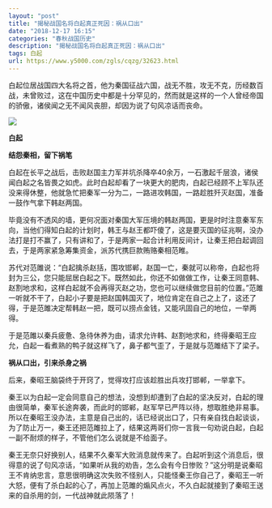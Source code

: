 ```yaml
---
layout: "post"
title: "揭秘战国名将白起真正死因：祸从口出"
date: "2018-12-17 16:15"
categories: "春秋战国历史"
description: "揭秘战国名将白起真正死因：祸从口出"
tags: 白起
url: https://www.y5000.com/zgls/cqzg/32623.html
---
```






白起位居战国四大名将之首，他为秦国征战六国，战无不胜，攻无不克，历经数百战，未曾败过，这在中国历史中都是十分罕见的，然而就是这样的一个人曾经帝国的骄傲，诸侯闻之无不闻风丧胆，却因为说了句风凉话而丧命。

![](https://img.y5000.com/uploads/allimg/180910/1J63441S-0.jpg)

**白起**

**结怨秦相，留下祸笔**

白起在长平之战后，击败赵国主力军并坑杀降卒40余万，一石激起千层浪，诸侯闻白起之名皆畏之如虎。此时白起却看了一块更大的肥肉，白起已经顾不上军队还没来得休整，他就急忙把秦军一分为二，一路进攻韩国，一路趁胜歼灭赵国，准备一鼓作气拿下韩赵两国。

毕竟没有不透风的墙，更何况面对秦国大军压境的韩赵两国，更是时时注意秦军东向，当他们得知白起的计划时，韩王与赵王都吓傻了，这是要灭国的征兆啊，没办法打是打不赢了，只有讲和了，于是两家一起合计利用反间计，让秦王把白起调回去，于是两家紧急筹集资金，派苏代携巨款贿赂秦相范睢。

苏代对范雎说：“白起擒杀赵括，围攻邯郸，赵国一亡，秦就可以称帝，白起也将封为三公，您只能屈居白起之下。既然如此，你还不如做做工作，让秦王同意韩、赵割地求和，这样白起就不会再得灭赵之功，您也可以继续做您目前的位置。”范雎一听就不干了，白起小子要是把赵国韩国灭了，地位肯定在自己之上了，这还了得，于是范雎决定帮韩赵一把，既可以捞点金钱，又能巩固自己的地位，一举两得。

于是范雎以秦兵疲惫、急待休养为由，请求允许韩、赵割地求和，终得秦昭王应允，白起一看煮熟的鸭子就这样飞了，鼻子都气歪了，于是就与范雎结下了梁子。

**祸从口出，引来杀身之祸**

后来，秦昭王脑袋终于开窍了，觉得攻打应该趁胜出兵攻打邯郸，一举拿下。

秦王以为白起一定会同意自己的想法，没想到却遭到了白起的坚决反对，白起的理由很简单，秦军长途奔袭，而此时的邯郸，赵军早已严阵以待，想取胜绝非易事。所以在秦昭王没办法，主意是自己出的，话已经说出口了，只有亲自找白起谈谈，为了防止万一，秦王还把范雎拉上了，结果这两哥们你一言我一句劝说白起，白起一副不耐烦的样子，不管他们怎么说就是不给面子。

秦王无奈只好换别人，结果不久秦军大败消息就传来了。白起听到这个消息后，很得意的说了句风凉话，“如果听从我的劝告，怎么会有今日惨败？”这分明是说秦昭王不肯纳忠言，意思很明确这次失败不怪别人，只能怪秦王你自己了，秦昭王一听大怒，便有了杀白起的心了，再加上范雎的煽风点火，不久白起就接到了秦昭王送来的自杀用的剑，一代战神就此陨落了！

